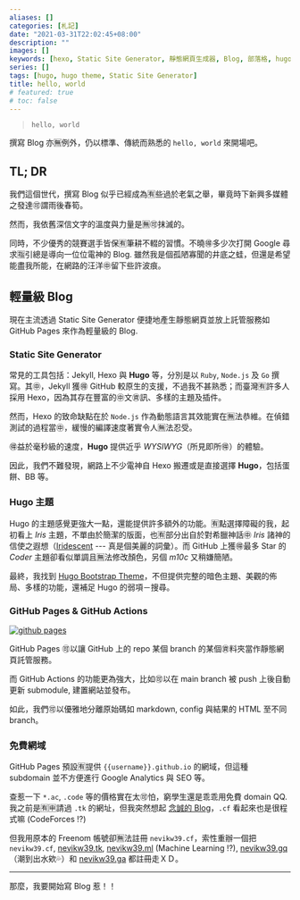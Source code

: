 ```yaml
---
aliases: []
categories: [札記]
date: "2021-03-31T22:02:45+08:00"
description: ""
images: []
keywords: [hexo, Static Site Generator, 靜態網頁生成器, Blog, 部落格, hugo theme, hugo 主題]
series: []
tags: [hugo, hugo theme, Static Site Generator]
title: hello, world
# featured: true
# toc: false
---
```


> `hello, world`

撰寫 Blog 亦🈚️例外，仍以標準、傳統而熟悉的 `hello, world` 來開場吧。

## TL; DR

我們這個世代，撰寫 Blog 似乎已經成為🈶️些過於老氣之舉，畢竟時下新興多媒體之發達🉑️謂雨後春筍。

然而，我依舊深信文字的溫度與力量是🈚️🉑️抹滅的。

同時，不少優秀的競賽選手皆保🈶️筆耕不輟的習慣。不曉🉐多少次打開 Google 尋求🈯️引總是導向一位位電神的 Blog. 雖然我是個孤陋寡聞的井底之蛙，但還是希望能盡我所能，在網路的汪洋㊥留下些許波痕。

## 輕量級 Blog

現在主流透過 Static Site Generator 便捷地產生靜態網頁並放上託管服務如 GitHub Pages 來作為輕量級的 Blog.

### Static Site Generator

常見的工具包括：Jekyll, Hexo 與 **Hugo** 等，分別是以 `Ruby`, `Node.js` 及 `Go` 撰寫。其㊥，Jekyll 獲🉐 GitHub 較原生的支援，不過我不甚熟悉；而臺灣🈶️許多人採用 Hexo，因為其存在豐富的㊥文㊮訊、多樣的主題及插件。

然而，Hexo 的致命缺點在於 `Node.js` 作為動態語言其效能實在🈚️法恭維。在偵錯測試的過程當㊥，緩慢的編譯速度著實令人🈚️法忍受。

🉐益於毫秒級的速度，**Hugo** 提供近乎 _WYSIWYG_（所見即所🉐）的體驗。

因此，我們不難發現，網路上不少電神自 Hexo 搬遷或是直接選擇 **Hugo**，包括蛋餅、BB 等。

### Hugo 主題

Hugo 的主題感覺更強大一點，還能提供許多額外的功能。🈶️點選擇障礙的我，起初看上 _Iris_ 主題，不單由於簡潔的版面，也🈶️部分出自於對希臘神話㊥ _Iris_ 諸神的信使之遐想（[Iridescent](https://open.spotify.com/track/69ZEgPX0hxWXJIqkTlYz41?si=m67f1pkEQl2fZbp0w5e_Cw) --- 真是個美麗的詞彙）。而 GitHub 上獲🉐最多 Star 的 _Coder_ 主題卻看似單調且🈚️法修改顏色，另個 _m10c_ 又稍嫌簡陋。

最終，我找到 [Hugo Bootstrap Theme](https://github.com/razonyang/hugo-theme-bootstrap)，不但提供完整的暗色主題、美觀的佈局、多樣的功能，還補足 Hugo 的弱項－搜尋。

### GitHub Pages & GitHub Actions

[![github pages](https://github.com/nevikw39/nevikw39.github.io/actions/workflows/main.yml/badge.svg)](https://github.com/nevikw39/nevikw39.github.io/actions/workflows/main.yml)

GitHub Pages 🉑️以讓 GitHub 上的 repo 某個 branch 的某個㊮料夾當作靜態網頁託管服務。

而 GitHub Actions 的功能更為強大，比如🉑️以在 main branch 被 push 上後自動更新 submodule, 建置網站並發布。

如此，我們🉑️以優雅地分離原始碼如 markdown, config 與結果的 HTML 至不同 branch。

### 免費網域

GitHub Pages 預設🈶️提供 `{{username}}.github.io` 的網域，但這種 subdomain 並不方便進行 Google Analytics 與 SEO 等。

查惹一下 `*.ac`, `.code` 等的價格實在太🉑️怕，窮學生還是乖乖用免費 domain QQ. 我之前是🈶️🈸請過 `.tk` 的網址，但我突然想起 [念誠的 Blog](https://ncchen.cf)，`.cf` 看起來也是很程式嘛 (CodeForces !?)

但我用原本的 Freenom 帳號卻🈚️法註冊 `nevikw39.cf`，索性重辦一個把 `nevikw39.cf`, [nevikw39.tk](https://nevikw39.tk), [nevikw39.ml](https://nevikw39.ml) (Machine Learning !?), [nevikw39.gq](https://nevikw39.gq) （潮到出水欸💦）和 [nevikw39.ga](https://nevikw39.ga) 都註冊走ＸＤ。

---

那麼，我要開始寫 Blog 惹！！
